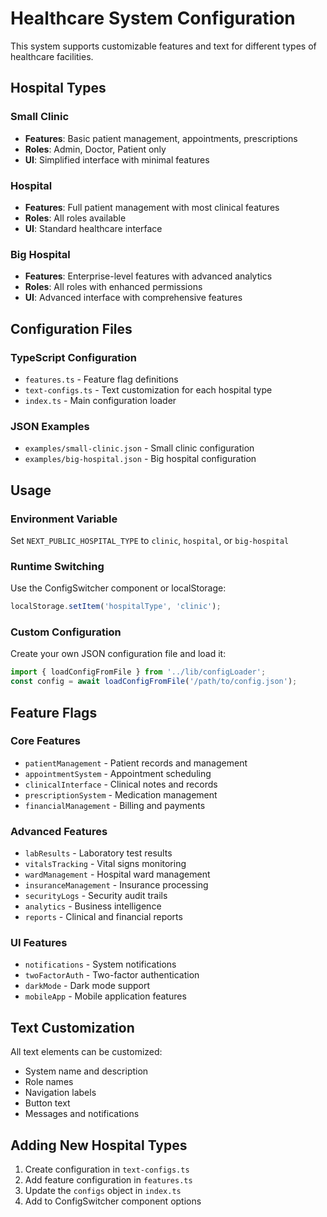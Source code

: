 # Healthcare System Configuration

This system supports customizable features and text for different types of healthcare facilities.

## Hospital Types

### Small Clinic
- **Features**: Basic patient management, appointments, prescriptions
- **Roles**: Admin, Doctor, Patient only
- **UI**: Simplified interface with minimal features

### Hospital
- **Features**: Full patient management with most clinical features
- **Roles**: All roles available
- **UI**: Standard healthcare interface

### Big Hospital
- **Features**: Enterprise-level features with advanced analytics
- **Roles**: All roles with enhanced permissions
- **UI**: Advanced interface with comprehensive features

## Configuration Files

### TypeScript Configuration
- `features.ts` - Feature flag definitions
- `text-configs.ts` - Text customization for each hospital type
- `index.ts` - Main configuration loader

### JSON Examples
- `examples/small-clinic.json` - Small clinic configuration
- `examples/big-hospital.json` - Big hospital configuration

## Usage

### Environment Variable
Set `NEXT_PUBLIC_HOSPITAL_TYPE` to `clinic`, `hospital`, or `big-hospital`

### Runtime Switching
Use the ConfigSwitcher component or localStorage:
```javascript
localStorage.setItem('hospitalType', 'clinic');
```

### Custom Configuration
Create your own JSON configuration file and load it:
```javascript
import { loadConfigFromFile } from '../lib/configLoader';
const config = await loadConfigFromFile('/path/to/config.json');
```

## Feature Flags

### Core Features
- `patientManagement` - Patient records and management
- `appointmentSystem` - Appointment scheduling
- `clinicalInterface` - Clinical notes and records
- `prescriptionSystem` - Medication management
- `financialManagement` - Billing and payments

### Advanced Features
- `labResults` - Laboratory test results
- `vitalsTracking` - Vital signs monitoring
- `wardManagement` - Hospital ward management
- `insuranceManagement` - Insurance processing
- `securityLogs` - Security audit trails
- `analytics` - Business intelligence
- `reports` - Clinical and financial reports

### UI Features
- `notifications` - System notifications
- `twoFactorAuth` - Two-factor authentication
- `darkMode` - Dark mode support
- `mobileApp` - Mobile application features

## Text Customization

All text elements can be customized:
- System name and description
- Role names
- Navigation labels
- Button text
- Messages and notifications

## Adding New Hospital Types

1. Create configuration in `text-configs.ts`
2. Add feature configuration in `features.ts`
3. Update the `configs` object in `index.ts`
4. Add to ConfigSwitcher component options